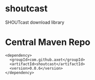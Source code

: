 # shoutcast

SHOUTcast download library

# Central Maven Repo

    <dependency>
      <groupId>com.github.axet</groupId>
      <artifactId>shoutcast</artifactId>
      <version>0.0.6</version>
    </dependency>
